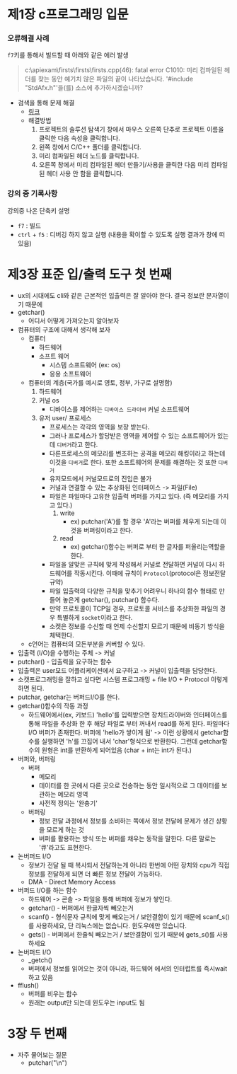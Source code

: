# 제1장 c프로그래밍 입문

### 오류해결 사례

`f7`키를 통해서 빌드할 때 아래와 같은 에러 발생

> c:\apiexam\firsts\firsts\firsts.cpp(46): fatal error C1010: 미리 컴파일된 헤더를 찾는 동안 예기치 않은 파일의 끝이 나타났습니다. '#include "StdAfx.h"'을(를) 소스에 추가하시겠습니까? 

* 검색을 통해 문제 해결
  * [링크](https://social.msdn.microsoft.com/Forums/ko-KR/cc067d9f-3c6e-4ca6-a5ce-68114a428da3/visual-c-487164630044032-50504461214576845796?forum=visualcplusko)
  * 해결방법
    1. 프로젝트의 솔루션 탐색기 창에서 마우스 오른쪽 단추로 프로젝트 이름을 클릭한 다음 속성을 클릭합니다.  
    2. 왼쪽 창에서 C/C++ 폴더를 클릭합니다.   
    3. 미리 컴파일된 헤더 노드를 클릭합니다.  
    4. 오른쪽 창에서 미리 컴파일된 헤더 만들기/사용을 클릭한 다음 미리 컴파일된 헤더 사용 안 함을 클릭합니다.  

### 강의 중 기록사항

강의중 나온 단축키 설명

* `f7`  : 빌드
* `ctrl` + `f5` : 디버깅 하지 않고 실행 (내용을 확이할 수 있도록 실행 결과가 창에 떠있음)

# 제3장 표준 입/출력 도구 첫 번째

* ux의 시대에도 cli와 같은 근본적인 입출력은 잘 알아야 한다. 결국 정보란 문자열이기 때문에
* getchar()
  * 어디서 어떻게 가져오는지 알아보자
* 컴퓨터의 구조에 대해서 생각해 보자
  * 컴퓨터
    * 하드웨어
    * 소프트 웨어
      * 시스템 소프트웨어 (ex: os)
      * 응용 소프트웨어
  * 컴퓨터의 계층(국가를 예시로 영토, 정부, 가구로 설명함)
    1. 하드웨어
    2. 커널 os
       * 디바이스를 제어하는 `디바이스 드라이버` 커널 소프트웨어
    3. 유저 user/ 프로세스
       * 프로세스는 각각의 영역을 보장 받는다.
       * 그러나 프로세스가 할당받은 영역을 제어할 수 있는 소프트웨어가 있는데 `디버거`라고 한다.
       * 다른프로세스의 메모리를 변조하는 공격을 메모리 해킹이라고 하는데 이것을 `디버거`로 한다. 또한 소프트웨어의 문제를 해결하는 것 또한 `디버거`
       * 유저모드에서 커널모드로의 진입은 불가 
       * 커널과 연결할 수 있는 추상화된 인터페이스 -> 파일(File)
       * 파일은 파일마다 고유한 입출력 버퍼를 가지고 있다. (즉 메모리를 가지고 있다.)
         1. write
            * ex) putchar('A')를 할 경우 'A'라는 버퍼를 체우게 되는데 이것을 버퍼링이라고 한다.
         2. read
            * ex) getchar()함수는 버퍼로 부터 한 글자를 퍼올리는역할을 한다.
       * 파일을 알맞은 규칙에 맞게 작성해서 커널로 전달하면 커널이 다시 하드웨어를 작동시킨다. 이때에 규칙이 `Protocol`(protocol은 정보전달 규약)
       * 파일 입출력의 다양한 규칙을 맞추기 어려우니 하나의 함수 형태로 만들어 놓은게 getchar(), putchar() 함수다.
       * 만약 프로토콜이 TCP일 경우, 프로토콜 서비스를 추상화한 파일의 경우 특별하게 `socket`이라고 한다.
       * 소켓은 정보를 수신할 때 언제 수신할지 모르기 때문에 비동기 방식을 체택한다.
  * c언어는 컴퓨터의 모든부분을 커버할 수 있다.
* 입출력 (I/O)을 수행하는 주체 -> 커널
* putchar() - 입출력을 요구하는 함수
* 입출력은 user모드 어플리케이션에서 요구하고 -> 커널이 입출력을 담당한다.
* 소캣프로그래밍을 잘하고 싶다면 시스템 프로그래밍 + file I/O + Protocol  이렇게 하면 된다.
* putchar, getchar는 버퍼드I/O를 한다.
* getchar()함수의 작동 과정
  * 하드웨어에서(ex, 키보드) 'hello'를 입력받으면 장치드라이버와 인터페이스를 통해 파일을 추상화 한 후 해당 파일로 부터 꺼내서 read를 하게 된다. 파일마다 I/O 버퍼가 존재한다. 버퍼에 'hello가 쌓이게 됨' -> 이런 상황에서 getchar함수를 실행하면 'h'를 끄집어 내서 'char'형식으로 반환한다.  그런데 getchar함수의 원형은 int를 반환하게 되어있음 (char + int는 int가 된다.) 
* 버퍼와, 버퍼링
  * 버퍼
    * 메모리
    * 데이터를 한 곳에서 다른 곳으로 전송하는 동안 일시적으로 그 데이터를 보관하는 메모리 영역
    * 사전적 정의는 '완충기'
  * 버퍼링
    * 정보 전달 과정에서 정보를 소비하는 쪽에서 정보 전달에 문제가 생긴 상황을 모르게 하는 것
    * 버퍼를 활용하는 방식 또는 버퍼를 채우는 동작을 말한다. 다른 말로는 '큐'라고도 표현한다.
* 논버퍼드 I/O
  * 정보가 전달 될 때 복사되서 전달하는게 아니라 한번에 어떤 장치와 cpu가 직접 정보를 전달하게 되면 더 빠른 정보 전달이 가능하다.
  * DMA - Direct Memory Access
* 버퍼드 I/O를 하는 함수
  * 하드웨어 -> 콘솔 -> 파일을 통해 버퍼에 정보가 쌓인다.
  * getchar() - 버퍼에서 한글자씩 빼오는거 
  *  scanf() - 형식문자 규칙에 맞게 빼오는거 / 보안결함이 있기 때문에 scanf_s()를 사용하세요, 단 리눅스에는 없습니다. 윈도우에만 있습니다. 
  *  gets() - 버퍼에서 한줄씩 빼오는거 / 보안결함이 있기 때문에 gets_s()를 사용하세요
* 논버퍼드 I/O
  * _getch() 
  * 버퍼에서 정보를 읽어오는 것이 아니라, 하드웨어 에서의 인터럽트를 즉시wait하고 있음
* fflush() 
  * 버퍼를 비우는 함수
  * 원래는 output만 되는데 윈도우는 input도 됨

# 3장 두 번째

* 자주 물어보는 질문 
  *  putchar("\n")